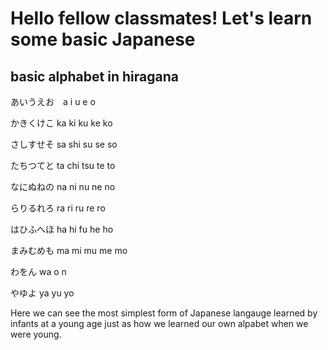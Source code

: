 <h1>Hello fellow classmates! Let's learn some basic Japanese</h1> 

## basic alphabet in hiragana 

あいうえお　a i u e o

かきくけこ ka ki ku ke ko

さしすせそ sa shi su se so 

たちつてと ta chi tsu te to 
 
なにぬねの na ni nu ne no

らりるれろ ra ri ru re ro

はひふへほ ha hi fu he ho 

まみむめも ma mi mu me mo 

わをん wa o n

やゆよ ya yu yo 


Here we can see the most simplest form of Japanese langauge learned by infants at a young age just as how we learned our own alpabet when we were young.

